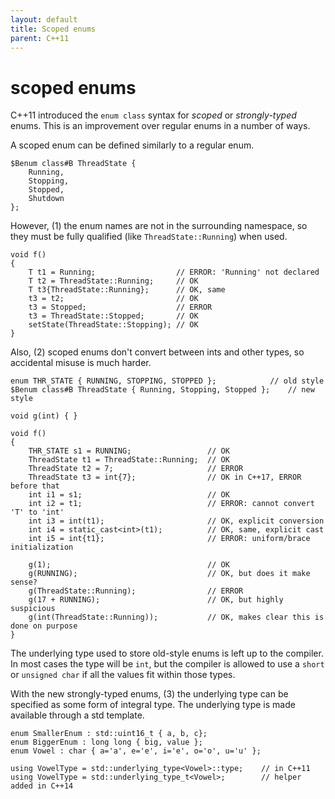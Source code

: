 ```yaml
---
layout: default
title: Scoped enums
parent: C++11
---
```

# scoped enums

C++11 introduced the `enum class` syntax
for *scoped* or *strongly-typed* enums.
This is an improvement over regular enums in a number of ways.

A scoped enum can be defined similarly to a regular enum.

    $Benum class#B ThreadState {
        Running,
        Stopping,
        Stopped,
        Shutdown
    };

However,
(1) the enum names are not in the surrounding namespace,
so they must be fully qualified (like `ThreadState::Running`) when used.

    void f()
    {
        T t1 = Running;                  // ERROR: 'Running' not declared
        T t2 = ThreadState::Running;     // OK
        T t3{ThreadState::Running};      // OK, same
        t3 = t2;                         // OK
        t3 = Stopped;                    // ERROR
        t3 = ThreadState::Stopped;       // OK
        setState(ThreadState::Stopping); // OK
    }

Also, (2) scoped enums don't convert between ints and other types,
so accidental misuse is much harder.

    enum THR_STATE { RUNNING, STOPPING, STOPPED };            // old style
    $Benum class#B ThreadState { Running, Stopping, Stopped };    // new style

    void g(int) { }

    void f()
    {
        THR_STATE s1 = RUNNING;                 // OK
        ThreadState t1 = ThreadState::Running;  // OK
        ThreadState t2 = 7;                     // ERROR
        ThreadState t3 = int{7};                // OK in C++17, ERROR before that
        int i1 = s1;                            // OK
        int i2 = t1;                            // ERROR: cannot convert 'T' to 'int'
        int i3 = int(t1);                       // OK, explicit conversion
        int i4 = static_cast<int>(t1);          // OK, same, explicit cast
        int i5 = int{t1};                       // ERROR: uniform/brace initialization

        g(1);                                   // OK
        g(RUNNING);                             // OK, but does it make sense?
        g(ThreadState::Running);                // ERROR
        g(17 + RUNNING);                        // OK, but highly suspicious
        g(int(ThreadState::Running));           // OK, makes clear this is done on purpose
    }

The underlying type used to store old-style enums is left up to the compiler.
In most cases the type will be `int`,
but the compiler is allowed to use a `short` or `unsigned char`
if all the values fit within those types.</p>

With the new strongly-typed enums,
(3) the underlying type can be specified as some form of integral type.
The underlying type is made available through a std template.

    enum SmallerEnum : std::uint16_t { a, b, c};
    enum BiggerEnum : long long { big, value };
    enum Vowel : char { a='a', e='e', i='e', o='o', u='u' };

    using VowelType = std::underlying_type<Vowel>::type;    // in C++11
    using VowelType = std::underlying_type_t<Vowel>;        // helper added in C++14
